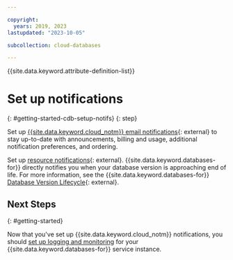 ```yaml
---

copyright:
  years: 2019, 2023
lastupdated: "2023-10-05"

subcollection: cloud-databases

---
```


{{site.data.keyword.attribute-definition-list}}

# Set up notifications
{: #getting-started-cdb-setup-notifs}
{: step}

Set up [{{site.data.keyword.cloud_notm}} email notifications](https://cloud.ibm.com/docs/account?topic=account-email-prefs){: external} to stay up-to-date with announcements, billing and usage, additional notification preferences, and ordering.

Set up [resource notifications](https://cloud.ibm.com/docs/account?topic=account-email-prefs#setting-resource-notifications){: external}. {{site.data.keyword.databases-for}} directly notifies you when your database version is approaching end of life. For more information, see the {{site.data.keyword.databases-for}} [Database Version Lifecycle](/docs/cloud-databases?topic=cloud-databases-versioning-policy){: external}.

## Next Steps
{: #getting-started}

Now that you've set up {{site.data.keyword.cloud_notm}} notifications, you should [set up logging and monitoring](/docs/cloud-databases?topic=cloud-databases-getting-started-cdb-logging-monitoring) for your {{site.data.keyword.databases-for}} service instance.
